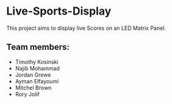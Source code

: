 ﻿# Live-Sports-Display
This project aims to display live Scores on an LED Matrix Panel.

## Team members:

- Timothy Kosinski 
- Najib Mohammad
- Jordan Grewe
- Ayman Elfayoumi
- Mitchel Brown
- Rory Jolif
